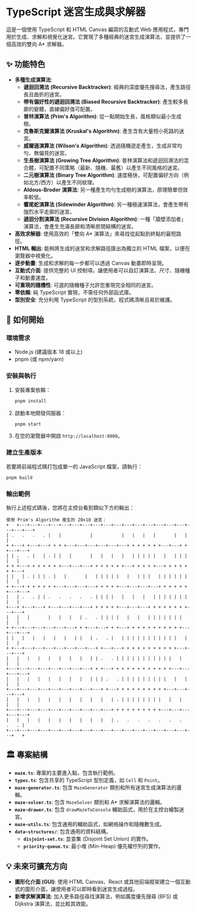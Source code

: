 # TypeScript 迷宮生成與求解器

這是一個使用 TypeScript 和 HTML Canvas 編寫的互動式 Web 應用程式，專門用於生成、求解和視覺化迷宮。它實現了多種經典的迷宮生成演算法，並提供了一個高效的雙向 A* 求解器。



## ✨ 功能特色

- **多種生成演算法**:
  - **遞迴回溯法 (Recursive Backtracker)**: 經典的深度優先搜尋法，產生路徑長且曲折的迷宮。
  - **帶有偏好性的遞迴回溯法 (Biased Recursive Backtracker)**: 產生較多長廊的變體，直線偏好值可配置。
  - **普林演算法 (Prim's Algorithm)**: 從一點開始生長，風格類似最小生成樹。
  - **克魯斯克爾演算法 (Kruskal's Algorithm)**: 產生含有大量短小死路的迷宮。
  - **威爾遜演算法 (Wilson's Algorithm)**: 透過隨機遊走產生，生成非常均勻、無偏見的迷宮。
  - **生長樹演算法 (Growing Tree Algorithm)**: 普林演算法和遞迴回溯法的混合體，可配置不同策略（最新、隨機、最舊）以產生不同風格的迷宮。
  - **二元樹演算法 (Binary Tree Algorithm)**: 速度極快，可配置偏好方向（例如北方/西方）以產生不同紋理。
  - **Aldous-Broder 演算法**: 另一種產生均勻生成樹的演算法，原理簡單但效率較低。
  - **響尾蛇演算法 (Sidewinder Algorithm)**: 另一種極速演算法，會產生帶有強烈水平走廊的迷宮。
  - **遞迴分割演算法 (Recursive Division Algorithm)**: 一種「牆壁添加者」演算法，會產生充滿長廊和清晰房間結構的迷宮。
- **高效求解器**: 使用高效的「雙向 A* 演算法」來尋找從起點到終點的最短路徑。
- **HTML 輸出**: 能夠將生成的迷宮和求解路徑匯出為獨立的 HTML 檔案，以便在瀏覽器中視覺化。
- **逐步動畫**: 生成和求解的每一步都可以透過 Canvas 動畫即時呈現。
- **互動式介面**: 提供完整的 UI 控制項，讓使用者可以自訂演算法、尺寸、隨機種子和動畫速度。
- **可重現的隨機性**: 可選的隨機種子允許您重現完全相同的迷宮。
- **零依賴**: 純 TypeScript 實現，不需任何外部函式庫。
- **型別安全**: 充分利用 TypeScript 的型別系統，程式碼清晰且易於維護。

## 🚀 如何開始

### 環境需求

- Node.js (建議版本 18 或以上)
- pnpm (或 npm/yarn)

### 安裝與執行

1.  安裝專案依賴：
    ```bash
    pnpm install
    ```

2.  啟動本地開發伺服器：
    ```bash
    pnpm start
    ```

3.  在您的瀏覽器中開啟 `http://localhost:8000`。

### 建立生產版本
若要將前端程式碼打包成單一的 JavaScript 檔案，請執行：
```bash
pnpm build
```

### 輸出範例

執行上述程式碼後，您將在主控台看到類似下方的輸出：

```
使用 Prim's Algorithm 產生的 20x10 迷宮：
+   +---+---+---+---+---+---+---+---+---+---+---+---+---+---+---+---+---+---+---+
| .   .   .   . |   |           |           |   |   |   |       |   |       |
+ +---+ +---+---+ + + +---+---+---+---+---+---+ + + + + + +---+---+ + +---+---+
| | .   . |   | . | |   |       |   |   |   |   | | | | |   |   | | | |   |
+ + +---+ + + + + + +---+---+---+ + + + + + +---+ + + + +---+ + + + + + +---+
| |   | . | | | . |   |       |   | | | | |   |   | | |   | | | | | | |   |
+ +---+ + + + + + +---+---+---+---+ + + + +---+---+---+---+ + + + + + +---+---+
|   | .   . | | .   .   .   .   . | | | |   |   |   |   | | | | | | |   |   |
+---+ +---+---+ +---+---+---+---+ + + + + +---+---+---+ + + + + + + +---+---+
|   |   |       |   |   |   | .   . | | | |   |   |   | | | | | | |   |   |
+ +---+---+---+---+---+---+ + +---+---+ + +---+ + + + + + + + + + +---+---+---+
| |   |   |   |   |   |   | |   | .   . |   | | | | | | | | | | |   |   |   |
+ +---+---+---+---+---+---+---+---+ +---+---+ + + + + + + + + + +---+---+---+
|   |   |   |   |   |   |   |   | | .   . | | | | | | | | | | |   |   |   |
+---+---+---+---+---+---+---+---+ + +---+ + + + + + + + + + + +---+---+---+---+
|   |   |   |   |   |   |   |   | | | .   . | | | | | | | | |   |   |   |   |
+---+---+---+---+---+---+---+---+---+ +---+ + + + + + + + + +---+---+---+---+
|   |   |   |   |   |   |   |   |   |   | . | | | | | | | |   |   |   |   |
+---+---+---+---+---+---+---+---+---+---+ + + + + + + + + +---+---+---+---+---+
|   |   |   |   |   |   |   |   |   |   | .   .   .   .   .   .   .   .   . |
+---+---+---+---+---+---+---+---+---+---+---+---+---+---+---+---+---+---+   +
```

## 🏛️ 專案結構

- **`maze.ts`**: 專案的主要進入點，包含執行範例。
- **`types.ts`**: 包含共享的 TypeScript 型別定義，如 `Cell` 和 `Point`。
- **`maze-generator.ts`**: 包含 `MazeGenerator` 類別和所有迷宮生成演算法的邏輯。
- **`maze-solver.ts`**: 包含 `MazeSolver` 類別和 A* 求解演算法的邏輯。
- **`maze-drawer.ts`**: 包含 `drawMazeToConsole` 輔助函式，用於在主控台繪製迷宮。
- **`maze-utils.ts`**: 包含通用的輔助函式，如網格操作和隨機數生成。
- **`data-structures/`**: 包含通用的資料結構。
  - **`disjoint-set.ts`**: 並查集 (Disjoint Set Union) 的實作。
  - **`priority-queue.ts`**: 最小堆 (Min-Heap) 優先權佇列的實作。

## 💡 未來可擴充方向

- **圖形化介面 (GUI)**: 使用 HTML Canvas、React 或其他前端框架建立一個互動式的圖形介面，讓使用者可以即時看到迷宮生成過程。
- **新增求解演算法**: 加入更多路徑尋找演算法，例如廣度優先搜尋 (BFS) 或 Dijkstra 演算法，並比較其效能。